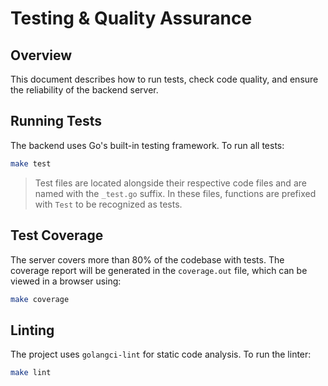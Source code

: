 # Testing & Quality Assurance

## Overview

This document describes how to run tests, check code quality, and ensure the reliability of the backend server.

## Running Tests

The backend uses Go's built-in testing framework. To run all tests:

```bash
make test
```

> Test files are located alongside their respective code files and are named with the `_test.go` suffix. In these files, functions are prefixed with `Test` to be recognized as tests.

## Test Coverage

The server covers more than 80% of the codebase with tests. The coverage report will be generated in the `coverage.out` file, which can be viewed in a browser using:

```bash
make coverage
```

## Linting

The project uses `golangci-lint` for static code analysis. To run the linter:

```bash
make lint
```
